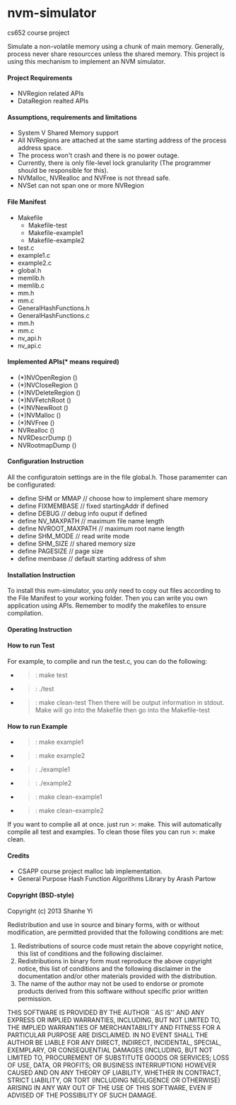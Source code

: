nvm-simulator
=============

cs652 course project

Simulate a non-volatile memory using a chunk of main memory.
Generally, process never share resourcces unless the shared memory. 
This project is using this mechanism to implement an NVM simulator.


#### Project Requirements
- NVRegion related APIs
- DataRegion realted APIs


#### Assumptions, requirements and limitations
- System V Shared Memory support
- All NVRegions are attached at the same starting address of the process address space.
- The process won't crash and there is no power outage.
- Currently, there is only file-level lock granularity (The programmer should be responsible for this).
- NVMalloc, NVRealloc and NVFree is not thread safe. 
- NVSet can not span one or more NVRegion

#### File Manifest
- Makefile
   - Makefile-test
   - Makefile-example1
   - Makefile-example2
- test.c
- example1.c
- example2.c
- global.h
- memlib.h
- memlib.c
- mm.h
- mm.c
- GeneralHashFunctions.h
- GeneralHashFunctions.c
- mm.h
- mm.c
- nv_api.h
- nv_api.c

#### Implemented APIs(* means required)
- (*)NVOpenRegion ()
- (*)NVCloseRegion ()
- (*)NVDeleteRegion ()
- (*)NVFetchRoot ()
- (*)NVNewRoot ()
- (*)NVMalloc ()
- (*)NVFree ()
- NVRealloc ()
- NVRDescrDump ()
- NVRootmapDump ()



#### Configuration Instruction
All the configuratoin settings are in the file global.h.
Those paramemter can be configurated:
- define SHM or MMAP // choose how to implement share memory
- define FIXMEMBASE // fixed startingAddr if defined 
- define DEBUG // debug info ouput if defined
- define NV_MAXPATH // maximum file name length
- define NVROOT_MAXPATH // maximum root name length
- define SHM_MODE // read write mode
- define SHM_SIZE // shared memory size
- define PAGESIZE // page size
- define membase // default starting address of shm


#### Installation Instruction
To install this nvm-simulator, you only need to copy out files according to the File Manifest to your working folder. Then you can write you own application using APIs. Remember to modify the makefiles to ensure compilation.

#### Operating Instruction

#### How to run Test
For example, to complie and run the test.c, you can do the following:
- >: make test
- >: ./test
- >: make clean-test
Then there will be output information in stdout.
Make will go into the Makefile then go into the Makefile-test

#### How to run Example
- >: make example1
- >: make example2
- >: ./example1
- >: ./example2
- >: make clean-example1
- >: make clean-example2

If you want to complie all at once. just run >: make. This will automatically compile all test and examples. To clean those files you can run >: make clean.


#### Credits
- CSAPP course project malloc lab implementation.
- General Purpose Hash Function Algorithms Library by Arash Partow

#### Copyright (BSD-style)

Copyright (c) 2013 Shanhe Yi

Redistribution and use in source and binary forms, with or without
modification, are permitted provided that the following conditions
are met:

1. Redistributions of source code must retain the above copyright
   notice, this list of conditions and the following disclaimer.
2. Redistributions in binary form must reproduce the above copyright
   notice, this list of conditions and the following disclaimer in the
   documentation and/or other materials provided with the distribution.
3. The name of the author may not be used to endorse or promote products
   derived from this software without specific prior written permission.

THIS SOFTWARE IS PROVIDED BY THE AUTHOR ``AS IS'' AND ANY EXPRESS OR
IMPLIED WARRANTIES, INCLUDING, BUT NOT LIMITED TO, THE IMPLIED WARRANTIES
OF MERCHANTABILITY AND FITNESS FOR A PARTICULAR PURPOSE ARE DISCLAIMED.
IN NO EVENT SHALL THE AUTHOR BE LIABLE FOR ANY DIRECT, INDIRECT,
INCIDENTAL, SPECIAL, EXEMPLARY, OR CONSEQUENTIAL DAMAGES (INCLUDING, BUT
NOT LIMITED TO, PROCUREMENT OF SUBSTITUTE GOODS OR SERVICES; LOSS OF USE,
DATA, OR PROFITS; OR BUSINESS INTERRUPTION) HOWEVER CAUSED AND ON ANY
THEORY OF LIABILITY, WHETHER IN CONTRACT, STRICT LIABILITY, OR TORT
(INCLUDING NEGLIGENCE OR OTHERWISE) ARISING IN ANY WAY OUT OF THE USE OF
THIS SOFTWARE, EVEN IF ADVISED OF THE POSSIBILITY OF SUCH DAMAGE.


